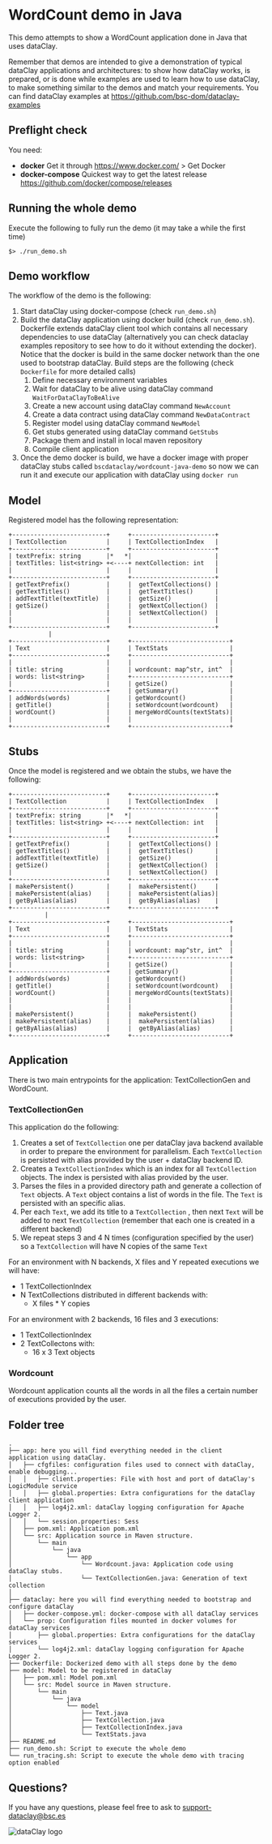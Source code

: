 # WordCount demo in Java

This demo attempts to show a WordCount application done in Java that uses dataClay.

Remember that demos are intended to give a demonstration of typical dataClay applications and architectures: to show how dataClay works, is prepared, or is done while examples are used to learn how to use dataClay, to make something similar to the demos and match your requirements. You can find dataClay examples at https://github.com/bsc-dom/dataclay-examples

## Preflight check

You need:

  - **docker** Get it through https://www.docker.com/ > Get Docker
  - **docker-compose** Quickest way to get the latest release https://github.com/docker/compose/releases
  
## Running the whole demo

Execute the following to fully run the demo (it may take a while the first time) 

``` 
$> ./run_demo.sh
```

## Demo workflow

The workflow of the demo is the following:

1. Start dataClay using docker-compose (check `run_demo.sh`) 
2. Build the dataClay application using docker build (check `run_demo.sh`). Dockerfile extends dataClay client tool which contains all necessary dependencies to use dataClay (alternatively you can check dataclay examples repository to see how to do it without extending the docker). Notice that the docker is build in the same docker network than the one used to bootstrap dataClay. Build steps are the following (check `Dockerfile` for more detailed calls) 
   1. Define necessary environment variables 
   2. Wait for dataClay to be alive using dataClay command `WaitForDataClayToBeAlive`
   3. Create a new account using dataClay command `NewAccount`
   4. Create a data contract using dataClay command `NewDataContract`
   5. Register model using dataClay command `NewModel`
   6. Get stubs generated using dataClay command `GetStubs`
   7. Package them and install in local maven repository 
   8. Compile client application 
3. Once the demo docker is build, we have a docker image with proper dataClay stubs called `bscdataclay/wordcount-java-demo` so now we can run it and execute our application with dataClay using `docker run`

## Model

Registered model has the following representation:

```
+--------------------------+     +-----------------------+
| TextCollection           |     | TextCollectionIndex   |
+--------------------------+     +-----------------------+
| textPrefix: string       |*   *|                       |
| textTitles: list<string> +<----+ nextCollection: int   |
|                          |     |                       |
+--------------------------+     +-----------------------+
| getTextPrefix()          |     |  getTextCollections() |
| getTextTitles()          |     |  getTextTitles()      |
| addTextTitle(textTitle)  |     |  getSize()            |
| getSize()                |     |  getNextCollection()  |
|                          |     |  setNextCollection()  |
|                          |     |                       |
+--------------------------+     +-----------------------+
           |
+--------------------------+     +---------------------------+
| Text                     |     | TextStats                 |
+--------------------------+     +---------------------------+
|                          |     |                           |
| title: string            |     | wordcount: map^str, int^  |
| words: list<string>      |     +---------------------------+
|                          |     | getSize()                 |
+--------------------------+     | getSummary()              |
| addWords(words)          |     | getWordcount()            |
| getTitle()               |     | setWordcount(wordcount)   |
| wordCount()              |     | mergeWordCounts(textStats)|
|                          |     |                           |
+--------------------------+     +---------------------------+
```

## Stubs 

Once the model is registered and we obtain the stubs, we have the following: 

```
+--------------------------+     +-----------------------+
| TextCollection           |     | TextCollectionIndex   |
+--------------------------+     +-----------------------+
| textPrefix: string       |*   *|                       |
| textTitles: list<string> +<----+ nextCollection: int   |
|                          |     |                       |
+--------------------------+     +-----------------------+
| getTextPrefix()          |     |  getTextCollections() |
| getTextTitles()          |     |  getTextTitles()      |
| addTextTitle(textTitle)  |     |  getSize()            |
| getSize()                |     |  getNextCollection()  |
|                          |     |  setNextCollection()  |
+--------------------------+     +-----------------------+
| makePersistent()         |     |  makePersistent()     |
| makePersistent(alias)    |     |  makePersistent(alias)|
| getByAlias(alias)        |     |  getByAlias(alias)    |
+--------------------------+     +-----------------------+
          |
+--------------------------+     +---------------------------+
| Text                     |     | TextStats                 |
+--------------------------+     +---------------------------+
|                          |     |                           |
| title: string            |     | wordcount: map^str, int^  |
| words: list<string>      |     +---------------------------+
|                          |     | getSize()                 |
+--------------------------+     | getSummary()              |
| addWords(words)          |     | getWordcount()            |
| getTitle()               |     | setWordcount(wordcount)   |
| wordCount()              |     | mergeWordCounts(textStats)|
|                          |     |                           |
|                          |     |                           |
| makePersistent()         |     |  makePersistent()         |
| makePersistent(alias)    |     |  makePersistent(alias)    |
| getByAlias(alias)        |     |  getByAlias(alias)        |
+--------------------------+     +---------------------------+

```

## Application

There is two main entrypoints for the application: TextCollectionGen and WordCount. 

### TextCollectionGen 

This application do the following:

1. Creates a set of `TextCollection` one per dataClay java backend available in order to prepare the environment for parallelism. Each `TextCollection` is persisted with alias provided by the user + dataClay backend ID.
2. Creates a `TextCollectionIndex` which is an index for all `TextCollection` objects. The index is persisted with alias provided by the user. 
3. Parses the files in a provided directory path and generate a collection of `Text` objects. A `Text` object contains a list of words in the file. The `Text` is persisted with an specific alias.  
4. Per each `Text`, we add its title to a `TextCollection` , then next `Text` will be added to next `TextCollection` (remember that each one is created in a different backend) 
5. We repeat steps 3 and 4 N times (configuration specified by the user) so a `TextCollection` will have N copies of the same `Text`

For an environment with N backends, X files and Y repeated executions we will have: 

- 1 TextCollectionIndex 
- N TextCollections distributed in different backends with:
   - X files * Y copies

For an environment with 2 backends, 16 files and 3 executions: 

- 1 TextCollectionIndex
- 2 TextCollectons with: 
    - 16 x 3 Text objects 

### Wordcount 

Wordcount application counts all the words in all the files a certain number of executions provided by the user.

## Folder tree 
```
.
├── app: here you will find everything needed in the client application using dataClay. 
│   ├── cfgfiles: configuration files used to connect with dataClay, enable debugging...
│   │   ├── client.properties: File with host and port of dataClay's LogicModule service
│   │   ├── global.properties: Extra configurations for the dataClay client application
│   │   ├── log4j2.xml: dataClay logging configuration for Apache Logger 2. 
│   │   └── session.properties: Sess
│   ├── pom.xml: Application pom.xml
│   └── src: Application source in Maven structure. 
│       └── main
│           └── java
│               └── app
│                   └── Wordcount.java: Application code using dataClay stubs. 
│                   └── TextCollectionGen.java: Generation of text collection
│   
├── dataclay: here you will find everything needed to bootstrap and configure dataClay 
│   ├── docker-compose.yml: docker-compose with all dataClay services
│   └── prop: Configuration files mounted in docker volumes for dataClay services
│       ├── global.properties: Extra configurations for the dataClay services
│       └── log4j2.xml: dataClay logging configuration for Apache Logger 2. 
├── Dockerfile: Dockerized demo with all steps done by the demo
├── model: Model to be registered in dataClay
│   ├── pom.xml: Model pom.xml 
│   └── src: Model source in Maven structure. 
│       └── main
│           └── java
│               └── model
│                   ├── Text.java
│                   ├── TextCollection.java
│                   ├── TextCollectionIndex.java
│                   └── TextStats.java
├── README.md
├── run_demo.sh: Script to execute the whole demo
└── run_tracing.sh: Script to execute the whole demo with tracing option enabled

```

## Questions? 

If you have any questions, please feel free to ask to support-dataclay@bsc.es

![dataClay logo](https://www.bsc.es/sites/default/files/public/styles/bscw2_-_simple_crop_style/public/bscw2/content/software-app/logo/logo_dataclay_web_bsc.jpg)